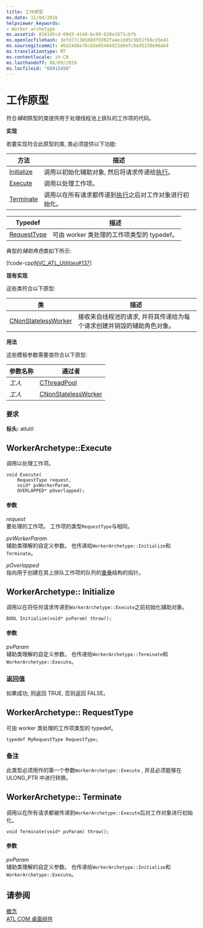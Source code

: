 ```yaml
---
title: 工作原型
ms.date: 11/04/2016
helpviewer_keywords:
- Worker archetype
ms.assetid: 834145cd-09d3-4149-bc99-620e1871cbfb
ms.openlocfilehash: 3efd77c38508df8302fa4e1dd5c9b51f66cd5e43
ms.sourcegitcommit: 46d24d6e70c03e05484923d9efc6ed5150e96a64
ms.translationtype: MT
ms.contentlocale: zh-CN
ms.lasthandoff: 08/09/2019
ms.locfileid: "68915450"
---
```

# <a name="worker-archetype"></a>工作原型

符合*辅助*原型的类提供用于处理线程池上排队的工作项的代码。

**实现**

若要实现符合此原型的类, 类必须提供以下功能:

|方法|描述|
|------------|-----------------|
|[Initialize](#initialize)|调用以初始化辅助对象, 然后将请求传递给[执行](#execute)。|
|[Execute](#execute)|调用以处理工作项。|
|[Terminate](#terminate)|调用以在所有请求都传递到[执行](#execute)之后对工作对象进行初始化。|

|Typedef|描述|
|-------------|-----------------|
|[RequestType](#requesttype)|可由 worker 类处理的工作项类型的 typedef。|

典型的*辅助角色*类如下所示:

[!code-cpp[NVC_ATL_Utilities#137](../../atl/codesnippet/cpp/worker-archetype_1.cpp)]

**现有实现**

这些类符合以下原型:

|类|描述|
|-----------|-----------------|
|[CNonStatelessWorker](../../atl/reference/cnonstatelessworker-class.md)|接收来自线程池的请求, 并将其传递给为每个请求创建并销毁的辅助角色对象。|

**用法**

这些模板参数需要类符合以下原型:

|参数名称|通过者|
|--------------------|-------------|
|*工人*|[CThreadPool](../../atl/reference/cthreadpool-class.md)|
|*工人*|[CNonStatelessWorker](../../atl/reference/cnonstatelessworker-class.md)|

### <a name="requirements"></a>要求

**标头:** atlutil

## <a name="execute"></a>WorkerArchetype::Execute

调用以处理工作项。

```
void Execute(
    RequestType request,
    void* pvWorkerParam,
    OVERLAPPED* pOverlapped);
```

#### <a name="parameters"></a>参数

*request*<br/>
要处理的工作项。 工作项的类型`RequestType`与相同。

*pvWorkerParam*<br/>
辅助类理解的自定义参数。 也传递给`WorkerArchetype::Initialize`和`Terminate`。

*pOverlapped*<br/>
指向用于创建在其上排队工作项的队列的[重叠](/windows/desktop/api/minwinbase/ns-minwinbase-overlapped)结构的指针。

## <a name="initialize"></a>WorkerArchetype:: Initialize

调用以在将任何请求传递到`WorkerArchetype::Execute`之前初始化辅助对象。
```
BOOL Initialize(void* pvParam) throw();
```

#### <a name="parameters"></a>参数

*pvParam*<br/>
辅助类理解的自定义参数。 也传递给`WorkerArchetype::Terminate`和`WorkerArchetype::Execute`。

### <a name="return-value"></a>返回值

如果成功, 则返回 TRUE, 否则返回 FALSE。

## <a name="requesttype"></a>WorkerArchetype:: RequestType

可由 worker 类处理的工作项类型的 typedef。

```
typedef MyRequestType RequestType;
```

### <a name="remarks"></a>备注

此类型必须用作的第一个参数`WorkerArchetype::Execute` , 并且必须能够在 ULONG_PTR 中进行转换。

## <a name="terminate"></a>WorkerArchetype:: Terminate

调用以在所有请求都被传递到`WorkerArchetype::Execute`后对工作对象进行初始化。

```
void Terminate(void* pvParam) throw();
```

#### <a name="parameters"></a>参数

*pvParam*<br/>
辅助类理解的自定义参数。 也传递给`WorkerArchetype::Initialize`和`WorkerArchetype::Execute`。

## <a name="see-also"></a>请参阅

[概念](../../atl/active-template-library-atl-concepts.md)<br/>
[ATL COM 桌面组件](../../atl/atl-com-desktop-components.md)
